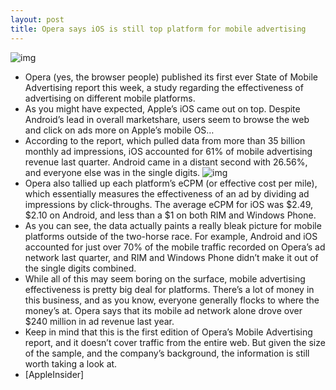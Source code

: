 ```yaml
---
layout: post
title: Opera says iOS is still top platform for mobile advertising
---
```

![img](http://media.idownloadblog.com/wp-content/uploads/2012/04/iphone-user.jpg)
* Opera (yes, the browser people) published its first ever State of Mobile Advertising report this week, a study regarding the effectiveness of advertising on different mobile platforms.
* As you might have expected, Apple’s iOS came out on top. Despite Android’s lead in overall marketshare, users seem to browse the web and click on ads more on Apple’s mobile OS…
* According to the report, which pulled data from more than 35 billion monthly ad impressions, iOS accounted for 61% of mobile advertising revenue last quarter. Android came in a distant second with 26.56%, and everyone else was in the single digits.
![img](http://media.idownloadblog.com/wp-content/uploads/2012/07/opera-ad-graph-e1342863097394.jpg)
* Opera also tallied up each platform’s eCPM (or effective cost per mile), which essentially measures the effectiveness of an ad by dividing ad impressions by click-throughs. The average eCPM for iOS was $2.49, $2.10 on Android, and less than a $1 on both RIM and Windows Phone.
* As you can see, the data actually paints a really bleak picture for mobile platforms outside of the two-horse race. For example, Android and iOS accounted for just over 70% of the mobile traffic recorded on Opera’s ad network last quarter, and RIM and Windows Phone didn’t make it out of the single digits combined.
* While all of this may seem boring on the surface, mobile advertising effectiveness is pretty big deal for platforms. There’s a lot of money in this business, and as you know, everyone generally flocks to where the money’s at. Opera says that its mobile ad network alone drove over $240 million in ad revenue last year.
* Keep in mind that this is the first edition of Opera’s Mobile Advertising report, and it doesn’t cover traffic from the entire web. But given the size of the sample, and the company’s background, the information is still worth taking a look at.
* [AppleInsider]

